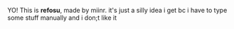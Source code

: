 YO!
This is **refosu**, made by miinr.
it's just a silly idea i get bc i have to type some stuff manually and i don;t like it
